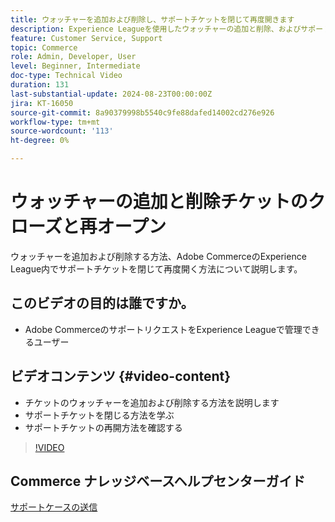 ```yaml
---
title: ウォッチャーを追加および削除し、サポートチケットを閉じて再度開きます
description: Experience Leagueを使用したウォッチャーの追加と削除、およびサポートチケットを閉じて再度開く
feature: Customer Service, Support
topic: Commerce
role: Admin, Developer, User
level: Beginner, Intermediate
doc-type: Technical Video
duration: 131
last-substantial-update: 2024-08-23T00:00:00Z
jira: KT-16050
source-git-commit: 8a90379998b5540c9fe88dafed14002cd276e926
workflow-type: tm+mt
source-wordcount: '113'
ht-degree: 0%

---
```



# ウォッチャーの追加と削除チケットのクローズと再オープン

ウォッチャーを追加および削除する方法、Adobe CommerceのExperience League内でサポートチケットを閉じて再度開く方法について説明します。

## このビデオの目的は誰ですか。

* Adobe CommerceのサポートリクエストをExperience Leagueで管理できるユーザー

## ビデオコンテンツ {#video-content}

* チケットのウォッチャーを追加および削除する方法を説明します
* サポートチケットを閉じる方法を学ぶ
* サポートチケットの再開方法を確認する

>[!VIDEO](https://video.tv.adobe.com/v/3433082?learn=on)

## Commerce ナレッジベースヘルプセンターガイド

[ サポートケースの送信 ](https://experienceleague.adobe.com/en/docs/commerce-knowledge-base/kb/help-center-guide/magento-help-center-user-guide#support-case)

